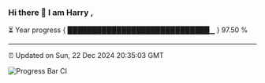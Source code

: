 ### Hi there 👋 I am Harry , 

⏳ Year progress { █████████████████████████████▁ } 97.50 %

---

⏰ Updated on Sun, 22 Dec 2024 20:35:03 GMT

![Progress Bar CI](https://github.com/duykhang68/duykhang68/workflows/Progress%20Bar%20CI/badge.svg)
